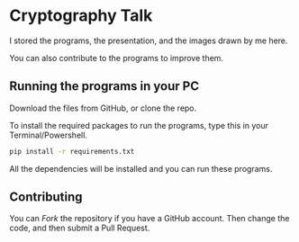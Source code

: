 # Cryptography Talk
I stored the programs, the presentation, and the images drawn by me here.

You can also contribute to the programs to improve them.

## Running the programs in your PC
Download the files from GitHub, or clone the repo.

To install the required packages to run the programs, type this in your Terminal/Powershell.
```bash
pip install -r requirements.txt
```
All the dependencies will be installed and you can run these programs.

## Contributing
You can *Fork* the repository if you have a GitHub account. Then change the code, and then submit a Pull Request.